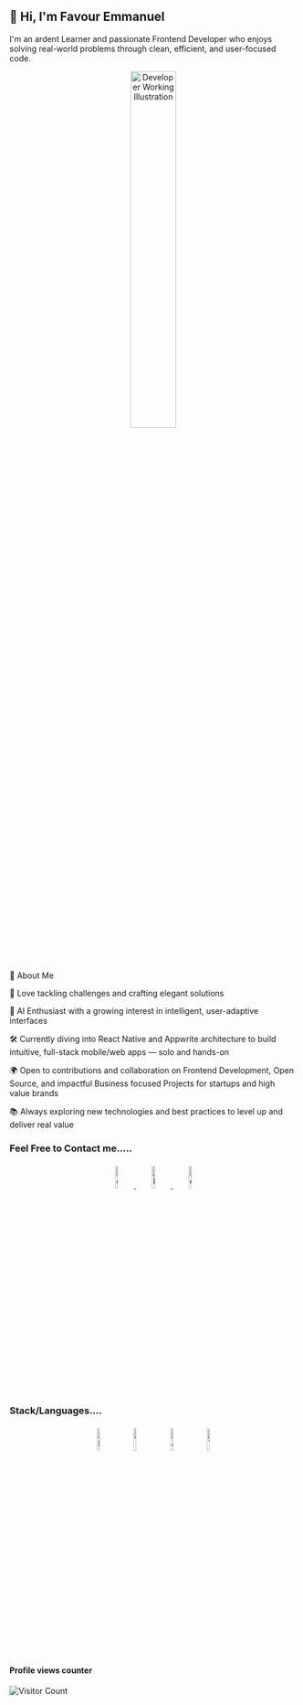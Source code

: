 ## 👋 Hi, I'm Favour Emmanuel
I'm an ardent Learner and passionate Frontend Developer who enjoys solving real-world problems through clean, efficient, and user-focused code.

<p align="center">
 <img 
    width="40%"  
    src="https://cdn.pixabay.com/photo/2017/08/30/07/52/coding-2694234_1280.jpg" 
    alt="Developer Working Illustration"
  />
</p>


🚀 About Me

🔧 Love tackling challenges and crafting elegant solutions

🤖 AI Enthusiast with a growing interest in intelligent, user-adaptive interfaces

🛠️ Currently diving into React Native and Appwrite architecture to build intuitive, full-stack mobile/web apps — solo and hands-on

🌍 Open to contributions and collaboration on Frontend Development, Open Source, and impactful Business focused Projects for startups and high value brands

📚 Always exploring new technologies and best practices to level up and deliver real value



### Feel Free to Contact me.....

<p align="center">
	<a href="https://github.com/VSOLUTIONSE">
		<img alt="github" width="10%" style="padding:5px" src="https://img.icons8.com/clouds/100/000000/github.png"/>
	</a>
	<a href="https://www.linkedin.com/in/favour-em">
		<img alt="linkedin" width="10%" style="padding:5px" src="https://img.icons8.com/clouds/100/000000/linkedin.png"/>
	</a>
	<a href="mailto:femmaje@gmail.com">
		<img alt="email" width="10%" style="padding:5px" src="https://img.icons8.com/clouds/100/000000/new-post.png"/>
	</a>
</p>


### Stack/Languages....

<p align="center">
	<img width="10%" style="padding:5px" src="https://img.icons8.com/fluency/144/nextjs.png" alt="Next.js Icon"/>
	<img width="10%" style="padding:5px" src="https://img.icons8.com/color/144/000000/python.png"/>
<img width="10%" style="padding:5px" src="https://img.icons8.com/color/144/javascript.png" alt="JavaScript Icon"/>
        <img width="10%" style="padding:5px" src="https://img.icons8.com/color/144/tailwindcss.png" alt="Tailwind CSS Icon"/>

</p>

#### Profile views counter
![Visitor Count](https://profile-counter.glitch.me/{imakash3011}/count.svg)

